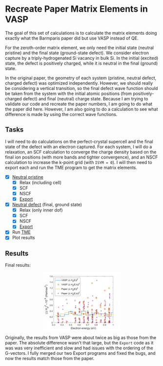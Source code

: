 # Recreate Paper Matrix Elements in VASP

The goal of this set of calculations is to calculate the matrix elements doing exactly what the Barmparis paper did but use VASP instead of QE.

For the zeroth-order matrix element, we only need the initial state (neutral pristine) and the final state (ground-state defect). We consider electron capture by a triply-hydrogenated Si vacancy in bulk Si. In the initial (excited) state, the defect is positively charged, while it is neutral in the final (ground) state.

In the original paper, the geometry of each system (pristine, neutral defect, charged defect) was optimized independently. However, we should really be considering a vertical transition, so the final defect wave function should be taken from the system with the initial atomic positions (from positively-charged defect) and final (neutral) charge state. Because I am trying to validate our code and recreate the paper numbers, I am going to do what the paper did here. However, I am also going to do a calculation to see what difference is made by using the correct wave functions. 

## Tasks

I will need to do calculations on the perfect-crystal supercell and the final state of the defect with an electron captured. For each system, I will do a relaxation, an SCF calculation to converge the charge density based on the final ion positions (with more bands and tighter convergence), and an NSCF calculation to increase the k-point grid (with `ISYM = 0`). I will then need to export each and run the TME program to get the matrix elements.

- [x] [Neutral pristine](./VASP/pristine/)
  - [x] Relax (including cell)
  - [x] SCF
  - [x] NSCF
  - [x] [Export](./Export)
- [x] [Neutral defect](./VASP/finalChargeState/finalPositions/) (final, ground state)
  - [x] Relax (only inner dof)
  - [x] SCF
  - [x] NSCF
  - [x] [Export](./Export)
- [x] Run [TME](./TME/)
- [x] Plot results

## Results

Final results:

<p align="center">
  <img src="./VASPvsPaper.png" width="50%">
</p>

Originally, the results from VASP were about twice as big as those from the paper. The absolute difference wasn't that large, but the `Export` code as it was was very inefficient and slow and had issues with the ordering of the G-vectors. I fully merged our two Export programs and fixed the bugs, and now the results match those from the paper. 
